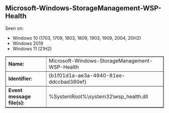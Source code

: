 ## Microsoft-Windows-StorageManagement-WSP-Health

Seen on:
* Windows 10 (1703, 1709, 1803, 1809, 1903, 1909, 2004, 20H2)
* Windows 2019
* Windows 11 (21H2)

<table border="1" class="docutils">
  <tbody>
    <tr>
      <td><b>Name:</b></td>
      <td>Microsoft-Windows-StorageManagement-WSP-Health</td>
    </tr>
    <tr>
      <td><b>Identifier:</b></td>
      <td>{b1f01d1a-ae3a-4940-81ee-ddccbad380ef}</td>
    </tr>
    <tr>
      <td><b>Event message file(s):</b></td>
      <td>%SystemRoot%\system32\wsp_health.dll</td>
    </tr>
  </tbody>
</table>

&nbsp;

